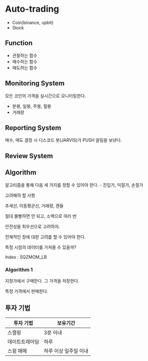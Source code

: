 # Auto-trading

- Coin(binance, upbit)
- Stock

## Function

- 관찰하는 함수
- 매수하는 함수
- 매도하는 함수

## Monitoring System

모든 코인의 가격을 실시간으로 모니터링한다.

- 분봉, 일봉, 주봉, 월봉
- 거래량

## Reporting System

매수, 매도 결정 시 디스코드 봇(JARVIS)가 PUSH 알림을 보낸다.

## Review System

## Algorithm

알고리즘을 통해 다음 세 가지를 정할 수 있어야 한다. - 진입가, 익절가, 손절가

고려해야 할 사항

추세선, 이동평균선, 거래량, 캔들

절대 몰빵하면 안 되고, 소액으로 여러 번

안전성을 최우선으로 고려하자.

전체적인 장에 대한 고려를 할 수 있어야 한다.

특정 시점의 데이터를 가져올 수 있을까?

Index : SQZMOM_LB

### Algorithm 1

지정가에서 구매한다. 그 가격을 저장한다.

특정 가격에서 판매한다.

## 투자 기법

|투자 기법|보유기간|
|---|---|
|스캘핑|3분 이내|
|데이트트레이딩|하루|
|스윙 매매|하루 이상 일주일 이내|
